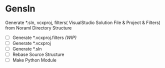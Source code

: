 # Gensln
Generate *.sln, vcxproj, filters( VisualStudio Solution File &amp; Project &amp; Filters) from Noraml Directory Structure

- [ ] Generate *.vcxproj.filters *(WIP)*
- [ ] Generate *.vcxproj
- [ ] Generate *.sln 
- [ ] Rebase Source Structure
- [ ] Make Python Module 
